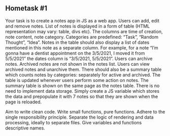 ## Hometask #1

Your task is to create a notes app in JS as a web app. Users can add, edit and remove notes. 
List of notes is displayed in a form of table (HTML representation may vary: table, divs etc). The columns are time of creation, note content, note category. Categories are predefined: “Task”, “Random Thought”, “Idea”.
Notes in the table should also display a list of dates mentioned in this note as a separate column. For example, for a note “I’m gonna have a dentist appointment on the 3/5/2021, I moved it from 5/5/2021” the dates column is “3/5/2021, 5/5/2021”.
Users can archive notes. Archived notes are not shown in the notes list. Users can view archived notes and unarchive them.
There should also be a summary table which counts notes by categories: separately for active and archived. The table is updated whenever users perform some action on notes. The summary table is shown on the same page as the notes table.
There is no need to implement data storage. Simply create a JS variable which stores the data and prepopulate it with 7 notes so that they are shown when the page is reloaded.

Aim to write clean code. 
Write small functions, pure functions.
Adhere to the single responsibility principle. Separate the logic of rendering and data processing, ideally to separate files.
Give variables and functions descriptive names.
